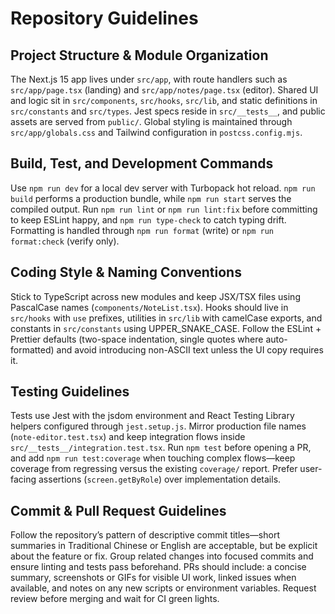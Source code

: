 # Repository Guidelines

## Project Structure & Module Organization
The Next.js 15 app lives under `src/app`, with route handlers such as `src/app/page.tsx` (landing) and `src/app/notes/page.tsx` (editor). Shared UI and logic sit in `src/components`, `src/hooks`, `src/lib`, and static definitions in `src/constants` and `src/types`. Jest specs reside in `src/__tests__`, and public assets are served from `public/`. Global styling is maintained through `src/app/globals.css` and Tailwind configuration in `postcss.config.mjs`.

## Build, Test, and Development Commands
Use `npm run dev` for a local dev server with Turbopack hot reload. `npm run build` performs a production bundle, while `npm run start` serves the compiled output. Run `npm run lint` or `npm run lint:fix` before committing to keep ESLint happy, and `npm run type-check` to catch typing drift. Formatting is handled through `npm run format` (write) or `npm run format:check` (verify only).

## Coding Style & Naming Conventions
Stick to TypeScript across new modules and keep JSX/TSX files using PascalCase names (`components/NoteList.tsx`). Hooks should live in `src/hooks` with `use` prefixes, utilities in `src/lib` with camelCase exports, and constants in `src/constants` using UPPER_SNAKE_CASE. Follow the ESLint + Prettier defaults (two-space indentation, single quotes where auto-formatted) and avoid introducing non-ASCII text unless the UI copy requires it.

## Testing Guidelines
Tests use Jest with the jsdom environment and React Testing Library helpers configured through `jest.setup.js`. Mirror production file names (`note-editor.test.tsx`) and keep integration flows inside `src/__tests__/integration.test.tsx`. Run `npm test` before opening a PR, and add `npm run test:coverage` when touching complex flows—keep coverage from regressing versus the existing `coverage/` report. Prefer user-facing assertions (`screen.getByRole`) over implementation details.

## Commit & Pull Request Guidelines
Follow the repository’s pattern of descriptive commit titles—short summaries in Traditional Chinese or English are acceptable, but be explicit about the feature or fix. Group related changes into focused commits and ensure linting and tests pass beforehand. PRs should include: a concise summary, screenshots or GIFs for visible UI work, linked issues when available, and notes on any new scripts or environment variables. Request review before merging and wait for CI green lights.

